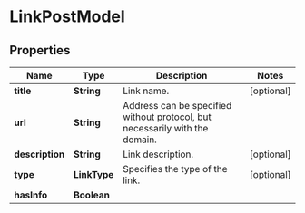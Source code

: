 

# LinkPostModel


## Properties

| Name | Type | Description | Notes |
|------------ | ------------- | ------------- | -------------|
|**title** | **String** | Link name. |  [optional] |
|**url** | **String** | Address can be specified without protocol, but necessarily with the domain. |  |
|**description** | **String** | Link description. |  [optional] |
|**type** | **LinkType** | Specifies the type of the link. |  [optional] |
|**hasInfo** | **Boolean** |  |  |



